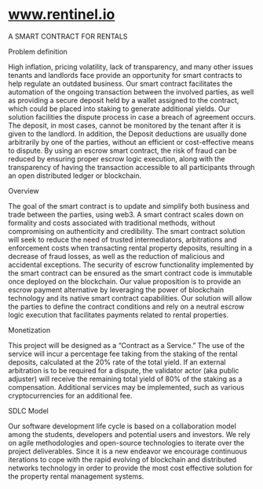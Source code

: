 # www.rentinel.io

A SMART CONTRACT FOR RENTALS

Problem definition

High inflation, pricing volatility, lack of transparency, and many other issues tenants and landlords face provide an opportunity for smart contracts to help regulate an outdated business. Our smart contract facilitates the automation of the ongoing transaction between the involved parties, as well as providing a secure deposit held by a wallet assigned to the contract, which could be placed into staking to generate additional yields. Our solution facilities the dispute process in case a breach of agreement occurs.
The deposit, in most cases, cannot be monitored by the tenant after it is given to the landlord. In addition, the Deposit deductions are usually done arbitrarily by one of the parties, without an efficient or cost-effective means to dispute. By using an escrow smart contract, the risk of fraud can be reduced by ensuring proper escrow logic execution, along with the transparency of having the transaction accessible to all participants through an open distributed ledger or blockchain.

Overview

The goal of the smart contract is to update and simplify both business and trade between the parties, using web3. A smart contract scales down on formality and costs associated with traditional methods, without compromising on authenticity and credibility. 
The smart contract solution will seek to reduce the need of trusted intermediators, arbitrations and enforcement costs when transacting rental property deposits, resulting in a decrease of fraud losses, as well as the reduction of malicious and accidental exceptions. The security of escrow functionality implemented by the smart contract can be ensured as the smart contract code is immutable once deployed on the blockchain.
Our value proposition is to provide an escrow payment alternative by leveraging the power of blockchain technology and its native smart contract capabilities. Our solution will allow the parties to define the contract conditions and rely on a neutral escrow logic execution that facilitates payments related to rental properties.  


Monetization

This project will be designed as a “Contract as a Service.” The use of the service will incur a percentage fee taking from the staking of the rental deposits, calculated at the 20% rate of the total yield. 
If an external arbitration is to be required for a dispute, the validator actor (aka public adjuster) will receive the remaining total yield of 80% of the staking as a compensation. 
Additional services may be implemented, such as various cryptocurrencies for an additional fee.

SDLC Model

Our software development life cycle is based on a collaboration model among the students, developers and potential users and investors. We rely on agile methodologies and open-source technologies to iterate over the project deliverables. Since it is a new endeavor we encourage continuous iterations to cope with the rapid evolving of blockchain and distributed networks technology in order to provide the most cost effective solution for the property rental management systems.  

